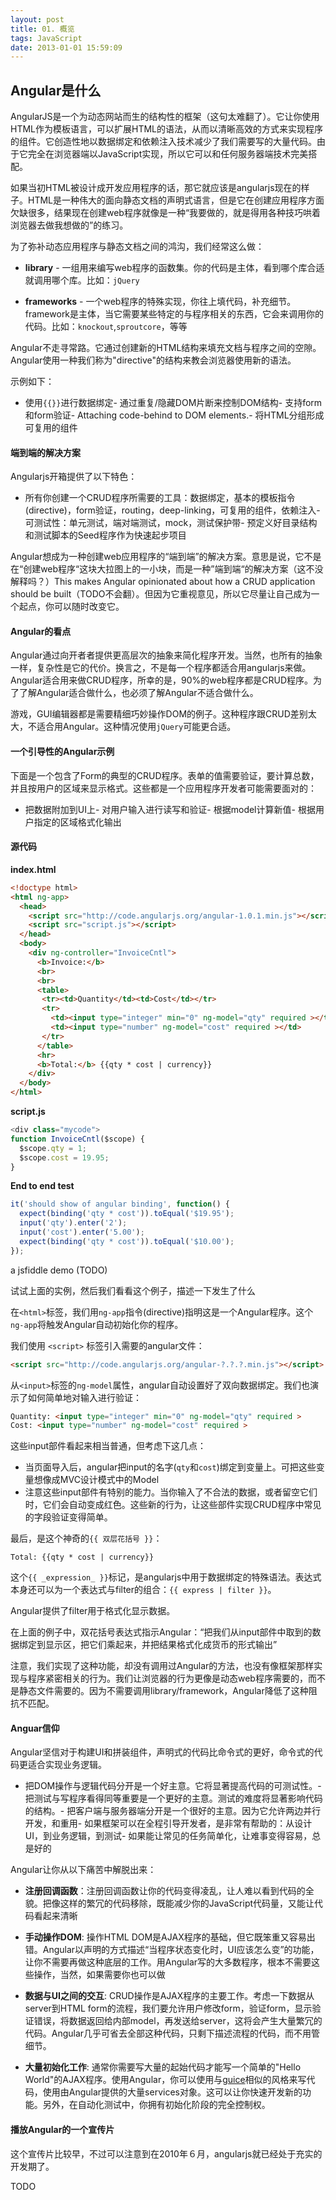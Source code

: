 ```yaml
---
layout: post
title: 01. 概览
tags: JavaScript
date: 2013-01-01 15:59:09
---
```


## Angular是什么

AngularJS是一个为动态网站而生的结构性的框架（这句太难翻了）。它让你使用HTML作为模板语言，可以扩展HTML的语法，从而以清晰高效的方式来实现程序的组件。它创造性地以数据绑定和依赖注入技术减少了我们需要写的大量代码。由于它完全在浏览器端以JavaScript实现，所以它可以和任何服务器端技术完美搭配。

如果当初HTML被设计成开发应用程序的话，那它就应该是angularjs现在的样子。HTML是一种伟大的面向静态文档的声明式语言，但是它在创建应用程序方面欠缺很多，结果现在创建web程序就像是一种“我要做的，就是得用各种技巧哄着浏览器去做我想做的”的练习。

为了弥补动态应用程序与静态文档之间的鸿沟，我们经常这么做：

- **library** - 一组用来编写web程序的函数集。你的代码是主体，看到哪个库合适就调用哪个库。比如：`jQuery`

- **frameworks** - 一个web程序的特殊实现，你往上填代码，补充细节。framework是主体，当它需要某些特定的与程序相关的东西，它会来调用你的代码。比如：`knockout`,`sproutcore`，等等

Angular不走寻常路。它通过创建新的HTML结构来填充文档与程序之间的空隙。Angular使用一种我们称为"directive"的结构来教会浏览器使用新的语法。

示例如下：

- 使用`{{}}`进行数据绑定- 通过重复/隐藏DOM片断来控制DOM结构- 支持form和form验证- Attaching code-behind to DOM elements.- 将HTML分组形成可复用的组件

#### 端到端的解决方案

Angularjs开箱提供了以下特色：

- 所有你创建一个CRUD程序所需要的工具：数据绑定，基本的模板指令(directive)，form验证，routing，deep-linking，可复用的组件，依赖注入- 可测试性：单元测试，端对端测试，mock，测试保护带- 预定义好目录结构和测试脚本的Seed程序作为快速起步项目

Angular想成为一种创建web应用程序的“端到端”的解决方案。意思是说，它不是在“创建web程序“这块大拉图上的一小块，而是一种”端到端“的解决方案（这不没解释吗？）This makes Angular opinionated about how a CRUD application should be built（TODO不会翻）。但因为它重视意见，所以它尽量让自己成为一个起点，你可以随时改变它。

#### Angular的看点

Angular通过向开者者提供更高层次的抽象来简化程序开发。当然，也所有的抽象一样，复杂性是它的代价。换言之，不是每一个程序都适合用angularjs来做。Angular适合用来做CRUD程序，所幸的是，90%的web程序都是CRUD程序。为了了解Angular适合做什么，也必须了解Angular不适合做什么。

游戏，GUI编辑器都是需要精细巧妙操作DOM的例子。这种程序跟CRUD差别太大，不适合用Angular。这种情况使用`jQuery`可能更合适。

#### 一个引导性的Angular示例

下面是一个包含了Form的典型的CRUD程序。表单的值需要验证，要计算总数，并且按用户的区域来显示格式。这些都是一个应用程序开发者可能需要面对的：

- 把数据附加到UI上- 对用户输入进行读写和验证- 根据model计算新值- 根据用户指定的区域格式化输出

#### 源代码

**index.html**

```html
<!doctype html>
<html ng-app>
  <head>
    <script src="http://code.angularjs.org/angular-1.0.1.min.js"></script>
    <script src="script.js"></script>
  </head>
  <body>
    <div ng-controller="InvoiceCntl">
      <b>Invoice:</b>
      <br>
      <br>
      <table>
       <tr><td>Quantity</td><td>Cost</td></tr>
       <tr>
         <td><input type="integer" min="0" ng-model="qty" required ></td>
         <td><input type="number" ng-model="cost" required ></td>
       </tr>
      </table>
      <hr>
      <b>Total:</b> {{qty * cost | currency}}
    </div>
  </body>
</html>
```


**script.js**

```js
<div class="mycode">
function InvoiceCntl($scope) {
  $scope.qty = 1;
  $scope.cost = 19.95;
}
```

**End to end test**

```js
it('should show of angular binding', function() {
  expect(binding('qty * cost')).toEqual('$19.95');
  input('qty').enter('2');
  input('cost').enter('5.00');
  expect(binding('qty * cost')).toEqual('$10.00');
});
```

a jsfiddle demo (TODO)

试试上面的实例，然后我们看看这个例子，描述一下发生了什么

在`<html>`标签，我们用`ng-app`指令(directive)指明这是一个Angular程序。这个`ng-app`将触发Angular自动初始化你的程序。

我们使用 `<script>` 标签引入需要的angular文件：

```html
<script src="http://code.angularjs.org/angular-?.?.?.min.js"></script>
```

从`<input>`标签的`ng-model`属性，angular自动设置好了双向数据绑定。我们也演示了如何简单地对输入进行验证：

```html
Quantity: <input type="integer" min="0" ng-model="qty" required >
Cost: <input type="number" ng-model="cost" required >
```

这些input部件看起来相当普通，但考虑下这几点：

- 当页面导入后，angular把input的名字(`qty`和`cost`)绑定到变量上。可把这些变量想像成MVC设计模式中的Model
- 注意这些input部件有特别的能力。当你输入了不合法的数据，或者留空它们时，它们会自动变成红色。这些新的行为，让这些部件实现CRUD程序中常见的字段验证变得简单。

最后，是这个神奇的`{{ 双层花括号 }}`：

    Total: {{qty * cost | currency}}

这个`{{ _expression_ }}`标记，是angularjs中用于数据绑定的特殊语法。表达式本身还可以为一个表达式与filter的组合：`{{ express | filter }}`。

Angular提供了filter用于格式化显示数据。

在上面的例子中，双花括号表达式指示Angular：“把我们从input部件中取到的数据绑定到显示区，把它们乘起来，并把结果格式化成货币的形式输出”

注意，我们实现了这种功能，却没有调用过Angular的方法，也没有像框架那样实现与程序紧密相关的行为。我们让浏览器的行为更像是动态web程序需要的，而不是静态文件需要的。因为不需要调用library/framework，Angular降低了这种阻抗不匹配。

#### Anguar信仰

Angular坚信对于构建UI和拼装组件，声明式的代码比命令式的更好，命令式的代码更适合实现业务逻辑。

- 把DOM操作与逻辑代码分开是一个好主意。它将显著提高代码的可测试性。- 把测试与写程序看得同等重要是一个更好的主意。测试的难度将显著影响代码的结构。- 把客户端与服务器端分开是一个很好的主意。因为它允许两边并行开发，和重用- 如果框架可以在全程引导开发者，是非常有帮助的：从设计UI，到业务逻辑，到测试- 如果能让常见的任务简单化，让难事变得容易，总是好的

Angular让你从以下痛苦中解脱出来：

- **注册回调函数**：注册回调函数让你的代码变得凌乱，让人难以看到代码的全貌。把像这样的繁冗的代码移除，既能减少你的JavaScript代码量，又能让代码看起来清晰

- **手动操作DOM**: 操作HTML DOM是AJAX程序的基础，但它既笨重又容易出错。Angular以声明的方式描述“当程序状态变化时，UI应该怎么变”的功能，让你不需要再做这种底层的工作。用Angular写的大多数程序，根本不需要这些操作，当然，如果需要你也可以做

- **数据与UI之间的交互**: CRUD操作是AJAX程序的主要工作。考虑一下数据从server到HTML form的流程，我们要允许用户修改form，验证form，显示验证错误，将数据返回给内部model，再发送给server，这将会产生大量繁冗的代码。Angular几乎可省去全部这种代码，只剩下描述流程的代码，而不用管细节。

- **大量初始化工作**: 通常你需要写大量的起始代码才能写一个简单的"Hello World"的AJAX程序。使用Angular，你可以使用与[guice](http://code.google.com/p/google-guice/)相似的风格来写代码，使用由Angular提供的大量services对象。这可以让你快速开发新的功能。另外，在自动化测试中，你拥有初始化阶段的完全控制权。

#### 播放Angular的一个宣传片

这个宣传片比较早，不过可以注意到在2010年６月，angularjs就已经处于充实的开发期了。

TODO
